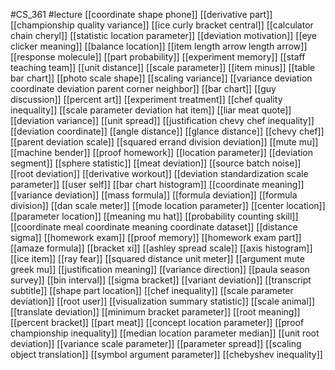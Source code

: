 #CS_361
#lecture
[[coordinate shape phone]]
[[derivative part]]
[[championship quality variance]]
[[ice curly bracket central]]
[[calculator chain cheryl]]
[[statistic location parameter]]
[[deviation motivation]]
[[eye clicker meaning]]
[[balance location]]
[[item length arrow length arrow]]
[[response molecule]]
[[part probability]]
[[experiment memory]]
[[staff teaching team]]
[[unit distance]]
[[scale parameter]]
[[item minus]]
[[table bar chart]]
[[photo scale shape]]
[[scaling variance]]
[[variance deviation coordinate deviation parent corner neighbor]]
[[bar chart]]
[[guy discussion]]
[[percent art]]
[[experiment treatment]]
[[chef quality inequality]]
[[scale parameter deviation hat item]]
[[liar meat quote]]
[[deviation variance]]
[[unit spread]]
[[justification chevy chef inequality]]
[[deviation coordinate]]
[[angle distance]]
[[glance distance]]
[[chevy chef]]
[[parent deviation scale]]
[[squared errand division deviation]]
[[mute mu]]
[[machine bender]]
[[proof homework]]
[[location parameter]]
[[deviation segment]]
[[sphere statistic]]
[[meat deviation]]
[[source batch noise]]
[[root deviation]]
[[derivative workout]]
[[deviation standardization scale parameter]]
[[user self]]
[[bar chart histogram]]
[[coordinate meaning]]
[[variance deviation]]
[[mass formula]]
[[formula deviation]]
[[formula division]]
[[dan scale meter]]
[[mode location parameter]]
[[center location]]
[[parameter location]]
[[meaning mu hat]]
[[probability counting skill]]
[[coordinate meal coordinate meaning coordinate dataset]]
[[distance sigma]]
[[homework exam]]
[[proof memory]]
[[homework exam part]]
[[amaze formula]]
[[bracket xi]]
[[ashley spread scale]]
[[axis histogram]]
[[ice item]]
[[ray fear]]
[[squared distance unit meter]]
[[argument mute greek mu]]
[[justification meaning]]
[[variance direction]]
[[paula season survey]]
[[bin interval]]
[[sigma bracket]]
[[variant deviation]]
[[transcript subtitle]]
[[shape part location]]
[[chef inequality]]
[[scale parameter deviation]]
[[root user]]
[[visualization summary statistic]]
[[scale animal]]
[[translate deviation]]
[[minimum bracket parameter]]
[[root meaning]]
[[percent bracket]]
[[part meat]]
[[concept location parameter]]
[[proof championship inequality]]
[[median location parameter median]]
[[unit root deviation]]
[[variance scale parameter]]
[[parameter spread]]
[[scaling object translation]]
[[symbol argument parameter]]
[[chebyshev inequality]]
